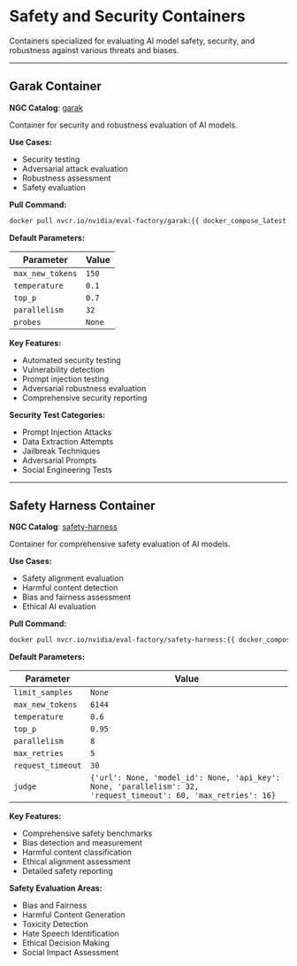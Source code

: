 # Safety and Security Containers

Containers specialized for evaluating AI model safety, security, and robustness against various threats and biases.

---

## Garak Container

**NGC Catalog**: [garak](https://catalog.ngc.nvidia.com/orgs/nvidia/teams/eval-factory/containers/garak)

Container for security and robustness evaluation of AI models.

**Use Cases:**
- Security testing
- Adversarial attack evaluation
- Robustness assessment
- Safety evaluation

**Pull Command:**
```bash
docker pull nvcr.io/nvidia/eval-factory/garak:{{ docker_compose_latest }}
```

**Default Parameters:**

| Parameter | Value |
|-----------|-------|
| `max_new_tokens` | `150` |
| `temperature` | `0.1` |
| `top_p` | `0.7` |
| `parallelism` | `32` |
| `probes` | `None` |

**Key Features:**
- Automated security testing
- Vulnerability detection
- Prompt injection testing
- Adversarial robustness evaluation
- Comprehensive security reporting

**Security Test Categories:**
- Prompt Injection Attacks
- Data Extraction Attempts
- Jailbreak Techniques
- Adversarial Prompts
- Social Engineering Tests

---

## Safety Harness Container

**NGC Catalog**: [safety-harness](https://catalog.ngc.nvidia.com/orgs/nvidia/teams/eval-factory/containers/safety-harness)

Container for comprehensive safety evaluation of AI models.

**Use Cases:**
- Safety alignment evaluation
- Harmful content detection
- Bias and fairness assessment
- Ethical AI evaluation

**Pull Command:**
```bash
docker pull nvcr.io/nvidia/eval-factory/safety-harness:{{ docker_compose_latest }}
```

**Default Parameters:**

| Parameter | Value |
|-----------|-------|
| `limit_samples` | `None` |
| `max_new_tokens` | `6144` |
| `temperature` | `0.6` |
| `top_p` | `0.95` |
| `parallelism` | `8` |
| `max_retries` | `5` |
| `request_timeout` | `30` |
| `judge` | `{'url': None, 'model_id': None, 'api_key': None, 'parallelism': 32, 'request_timeout': 60, 'max_retries': 16}` |

**Key Features:**
- Comprehensive safety benchmarks
- Bias detection and measurement
- Harmful content classification
- Ethical alignment assessment
- Detailed safety reporting

**Safety Evaluation Areas:**
- Bias and Fairness
- Harmful Content Generation
- Toxicity Detection
- Hate Speech Identification
- Ethical Decision Making
- Social Impact Assessment
